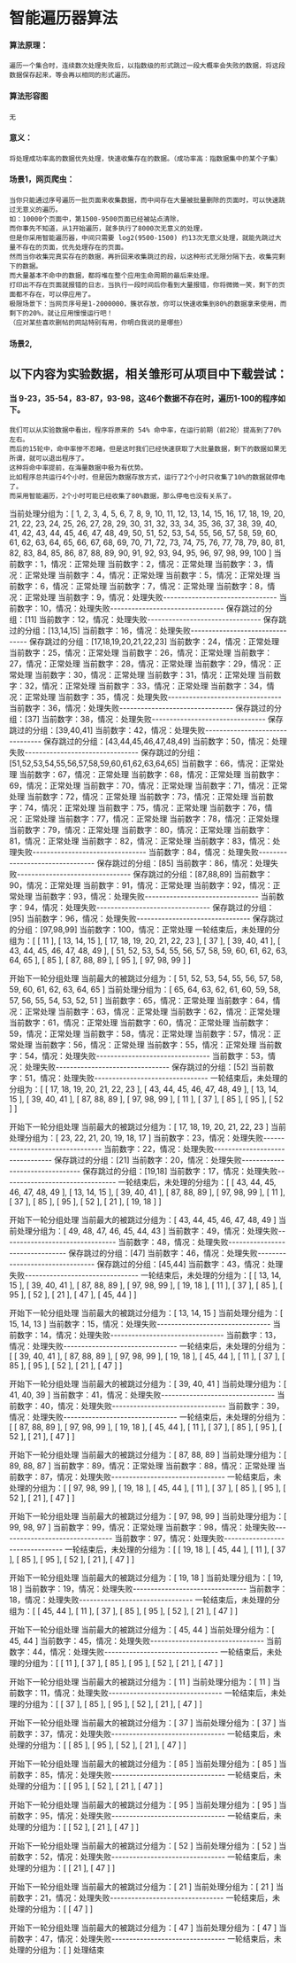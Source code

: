 # 智能遍历器算法
#### 算法原理：
	遍历一个集合时，连续数次处理失败后，以指数级的形式跳过一段大概率会失败的数据，将这段数据保存起来，等会再以相同的形式遍历。
#### 算法形容图
	无
#### 意义：
	将处理成功率高的数据优先处理，快速收集存在的数据。（成功率高：指数据集中的某个子集）
#### 场景1，网页爬虫：
	当你只能通过序号遍历一批页面来收集数据，而中间存在大量被批量删除的页面时，可以快速跳过无意义的遍历。
	如：10000个页面中，第1500-9500页面已经被站点清除，
	而你事先不知道，从1开始遍历，就多执行了8000次无意义的处理，
	但是你采用智能遍历器，中间只需要 log2(9500-1500) 约13次无意义处理，就能先跳过大量不存在的页面，优先处理存在的页面。
	然而当你收集完真实存在的数据，再折回来收集跳过的段，以这种形式无限分隔下去，收集完剩下的数据。
	而大量基本不命中的数据，都将堆在整个应用生命周期的最后来处理。
	打印出不存在页面就报错的日志，当执行一段时间后你看到大量报错，你将微微一笑，剩下的页面都不存在，可以停应用了。
  	极限场景下：当网页序号是1-2000000，簇状存放，你可以快速收集到80%的数据拿来使用，而剩下的20%，就让应用慢慢运行吧！
  	（应对某些喜欢删帖的网站特别有用，你明白我说的是哪些）
  
#### 场景2,


## 以下内容为实验数据，相关雏形可从项目中下载尝试：
#### 当 9-23，35-54，83-87，93-98，这46个数据不存在时，遍历1-100的程序如下。
	我们可以从实验数据中看出，程序将原来的 54% 命中率，在运行前期（前2轮）提高到了70%左右。
	而后的15轮中，命中率惨不忍睹，但是这时我们已经快速获取了大批量数据，剩下的数据如果无所谓，就可以退出程序了。
	这种将命中率提前，在海量数据中极为有优势。
	比如程序总共运行4个小时，但是因为数据存放方式，运行了2个小时只收集了10%的数据就停电了。
	而采用智能遍历，2个小时可能已经收集了80%数据，那么停电也没有关系了。

当前处理分组为：[ 1, 2, 3, 4, 5, 6, 7, 8, 9, 10, 11, 12, 13, 14, 15, 16, 17, 18, 19, 20, 21, 22, 23, 24, 25, 26, 27, 28, 29, 30, 31, 32, 33, 34, 35, 36, 37, 38, 39, 40, 41, 42, 43, 44, 45, 46, 47, 48, 49, 50, 51, 52, 53, 54, 55, 56, 57, 58, 59, 60, 61, 62, 63, 64, 65, 66, 67, 68, 69, 70, 71, 72, 73, 74, 75, 76, 77, 78, 79, 80, 81, 82, 83, 84, 85, 86, 87, 88, 89, 90, 91, 92, 93, 94, 95, 96, 97, 98, 99, 100 ]
当前数字：1，情况：正常处理
当前数字：2，情况：正常处理
当前数字：3，情况：正常处理
当前数字：4，情况：正常处理
当前数字：5，情况：正常处理
当前数字：6，情况：正常处理
当前数字：7，情况：正常处理
当前数字：8，情况：正常处理
当前数字：9，情况：处理失败--------------------------------
当前数字：10，情况：处理失败--------------------------------
保存跳过的分组：[11]
当前数字：12，情况：处理失败--------------------------------
保存跳过的分组：[13,14,15]
当前数字：16，情况：处理失败--------------------------------
保存跳过的分组：[17,18,19,20,21,22,23]
当前数字：24，情况：正常处理
当前数字：25，情况：正常处理
当前数字：26，情况：正常处理
当前数字：27，情况：正常处理
当前数字：28，情况：正常处理
当前数字：29，情况：正常处理
当前数字：30，情况：正常处理
当前数字：31，情况：正常处理
当前数字：32，情况：正常处理
当前数字：33，情况：正常处理
当前数字：34，情况：正常处理
当前数字：35，情况：处理失败--------------------------------
当前数字：36，情况：处理失败--------------------------------
保存跳过的分组：[37]
当前数字：38，情况：处理失败--------------------------------
保存跳过的分组：[39,40,41]
当前数字：42，情况：处理失败--------------------------------
保存跳过的分组：[43,44,45,46,47,48,49]
当前数字：50，情况：处理失败--------------------------------
保存跳过的分组：[51,52,53,54,55,56,57,58,59,60,61,62,63,64,65]
当前数字：66，情况：正常处理
当前数字：67，情况：正常处理
当前数字：68，情况：正常处理
当前数字：69，情况：正常处理
当前数字：70，情况：正常处理
当前数字：71，情况：正常处理
当前数字：72，情况：正常处理
当前数字：73，情况：正常处理
当前数字：74，情况：正常处理
当前数字：75，情况：正常处理
当前数字：76，情况：正常处理
当前数字：77，情况：正常处理
当前数字：78，情况：正常处理
当前数字：79，情况：正常处理
当前数字：80，情况：正常处理
当前数字：81，情况：正常处理
当前数字：82，情况：正常处理
当前数字：83，情况：处理失败--------------------------------
当前数字：84，情况：处理失败--------------------------------
保存跳过的分组：[85]
当前数字：86，情况：处理失败--------------------------------
保存跳过的分组：[87,88,89]
当前数字：90，情况：正常处理
当前数字：91，情况：正常处理
当前数字：92，情况：正常处理
当前数字：93，情况：处理失败--------------------------------
当前数字：94，情况：处理失败--------------------------------
保存跳过的分组：[95]
当前数字：96，情况：处理失败--------------------------------
保存跳过的分组：[97,98,99]
当前数字：100，情况：正常处理
一轮结束后，未处理的分组为：[ [ 11 ], [ 13, 14, 15 ], [ 17, 18, 19, 20, 21, 22, 23 ], [ 37 ], [ 39, 40, 41 ], [ 43, 44, 45, 46, 47, 48, 49 ], [ 51, 52, 53, 54, 55, 56, 57, 58, 59, 60, 61, 62, 63, 64, 65 ], [ 85 ], [ 87, 88, 89 ], [ 95 ], [ 97, 98, 99 ] ]


开始下一轮分组处理
当前最大的被跳过分组为：[ 51, 52, 53, 54, 55, 56, 57, 58, 59, 60, 61, 62, 63, 64, 65 ]
当前处理分组为：[ 65, 64, 63, 62, 61, 60, 59, 58, 57, 56, 55, 54, 53, 52, 51 ]
当前数字：65，情况：正常处理
当前数字：64，情况：正常处理
当前数字：63，情况：正常处理
当前数字：62，情况：正常处理
当前数字：61，情况：正常处理
当前数字：60，情况：正常处理
当前数字：59，情况：正常处理
当前数字：58，情况：正常处理
当前数字：57，情况：正常处理
当前数字：56，情况：正常处理
当前数字：55，情况：正常处理
当前数字：54，情况：处理失败--------------------------------
当前数字：53，情况：处理失败--------------------------------
保存跳过的分组：[52]
当前数字：51，情况：处理失败--------------------------------
一轮结束后，未处理的分组为：[ [ 17, 18, 19, 20, 21, 22, 23 ], [ 43, 44, 45, 46, 47, 48, 49 ], [ 13, 14, 15 ], [ 39, 40, 41 ], [ 87, 88, 89 ], [ 97, 98, 99 ], [ 11 ], [ 37 ], [ 85 ], [ 95 ], [ 52 ] ]


开始下一轮分组处理
当前最大的被跳过分组为：[ 17, 18, 19, 20, 21, 22, 23 ]
当前处理分组为：[ 23, 22, 21, 20, 19, 18, 17 ]
当前数字：23，情况：处理失败--------------------------------
当前数字：22，情况：处理失败--------------------------------
保存跳过的分组：[21]
当前数字：20，情况：处理失败--------------------------------
保存跳过的分组：[19,18]
当前数字：17，情况：处理失败--------------------------------
一轮结束后，未处理的分组为：[ [ 43, 44, 45, 46, 47, 48, 49 ], [ 13, 14, 15 ], [ 39, 40, 41 ], [ 87, 88, 89 ], [ 97, 98, 99 ], [ 11 ], [ 37 ], [ 85 ], [ 95 ], [ 52 ], [ 21 ], [ 19, 18 ] ]


开始下一轮分组处理
当前最大的被跳过分组为：[ 43, 44, 45, 46, 47, 48, 49 ]
当前处理分组为：[ 49, 48, 47, 46, 45, 44, 43 ]
当前数字：49，情况：处理失败--------------------------------
当前数字：48，情况：处理失败--------------------------------
保存跳过的分组：[47]
当前数字：46，情况：处理失败--------------------------------
保存跳过的分组：[45,44]
当前数字：43，情况：处理失败--------------------------------
一轮结束后，未处理的分组为：[ [ 13, 14, 15 ], [ 39, 40, 41 ], [ 87, 88, 89 ], [ 97, 98, 99 ], [ 19, 18 ], [ 11 ], [ 37 ], [ 85 ], [ 95 ], [ 52 ], [ 21 ], [ 47 ], [ 45, 44 ] ]


开始下一轮分组处理
当前最大的被跳过分组为：[ 13, 14, 15 ]
当前处理分组为：[ 15, 14, 13 ]
当前数字：15，情况：处理失败--------------------------------
当前数字：14，情况：处理失败--------------------------------
当前数字：13，情况：处理失败--------------------------------
一轮结束后，未处理的分组为：[ [ 39, 40, 41 ], [ 87, 88, 89 ], [ 97, 98, 99 ], [ 19, 18 ], [ 45, 44 ], [ 11 ], [ 37 ], [ 85 ], [ 95 ], [ 52 ], [ 21 ], [ 47 ] ]


开始下一轮分组处理
当前最大的被跳过分组为：[ 39, 40, 41 ]
当前处理分组为：[ 41, 40, 39 ]
当前数字：41，情况：处理失败--------------------------------
当前数字：40，情况：处理失败--------------------------------
当前数字：39，情况：处理失败--------------------------------
一轮结束后，未处理的分组为：[ [ 87, 88, 89 ], [ 97, 98, 99 ], [ 19, 18 ], [ 45, 44 ], [ 11 ], [ 37 ], [ 85 ], [ 95 ], [ 52 ], [ 21 ], [ 47 ] ]


开始下一轮分组处理
当前最大的被跳过分组为：[ 87, 88, 89 ]
当前处理分组为：[ 89, 88, 87 ]
当前数字：89，情况：正常处理
当前数字：88，情况：正常处理
当前数字：87，情况：处理失败--------------------------------
一轮结束后，未处理的分组为：[ [ 97, 98, 99 ], [ 19, 18 ], [ 45, 44 ], [ 11 ], [ 37 ], [ 85 ], [ 95 ], [ 52 ], [ 21 ], [ 47 ] ]


开始下一轮分组处理
当前最大的被跳过分组为：[ 97, 98, 99 ]
当前处理分组为：[ 99, 98, 97 ]
当前数字：99，情况：正常处理
当前数字：98，情况：处理失败--------------------------------
当前数字：97，情况：处理失败--------------------------------
一轮结束后，未处理的分组为：[ [ 19, 18 ], [ 45, 44 ], [ 11 ], [ 37 ], [ 85 ], [ 95 ], [ 52 ], [ 21 ], [ 47 ] ]


开始下一轮分组处理
当前最大的被跳过分组为：[ 19, 18 ]
当前处理分组为：[ 19, 18 ]
当前数字：19，情况：处理失败--------------------------------
当前数字：18，情况：处理失败--------------------------------
一轮结束后，未处理的分组为：[ [ 45, 44 ], [ 11 ], [ 37 ], [ 85 ], [ 95 ], [ 52 ], [ 21 ], [ 47 ] ]


开始下一轮分组处理
当前最大的被跳过分组为：[ 45, 44 ]
当前处理分组为：[ 45, 44 ]
当前数字：45，情况：处理失败--------------------------------
当前数字：44，情况：处理失败--------------------------------
一轮结束后，未处理的分组为：[ [ 11 ], [ 37 ], [ 85 ], [ 95 ], [ 52 ], [ 21 ], [ 47 ] ]


开始下一轮分组处理
当前最大的被跳过分组为：[ 11 ]
当前处理分组为：[ 11 ]
当前数字：11，情况：处理失败--------------------------------
一轮结束后，未处理的分组为：[ [ 37 ], [ 85 ], [ 95 ], [ 52 ], [ 21 ], [ 47 ] ]


开始下一轮分组处理
当前最大的被跳过分组为：[ 37 ]
当前处理分组为：[ 37 ]
当前数字：37，情况：处理失败--------------------------------
一轮结束后，未处理的分组为：[ [ 85 ], [ 95 ], [ 52 ], [ 21 ], [ 47 ] ]


开始下一轮分组处理
当前最大的被跳过分组为：[ 85 ]
当前处理分组为：[ 85 ]
当前数字：85，情况：处理失败--------------------------------
一轮结束后，未处理的分组为：[ [ 95 ], [ 52 ], [ 21 ], [ 47 ] ]


开始下一轮分组处理
当前最大的被跳过分组为：[ 95 ]
当前处理分组为：[ 95 ]
当前数字：95，情况：处理失败--------------------------------
一轮结束后，未处理的分组为：[ [ 52 ], [ 21 ], [ 47 ] ]


开始下一轮分组处理
当前最大的被跳过分组为：[ 52 ]
当前处理分组为：[ 52 ]
当前数字：52，情况：处理失败--------------------------------
一轮结束后，未处理的分组为：[ [ 21 ], [ 47 ] ]


开始下一轮分组处理
当前最大的被跳过分组为：[ 21 ]
当前处理分组为：[ 21 ]
当前数字：21，情况：处理失败--------------------------------
一轮结束后，未处理的分组为：[ [ 47 ] ]


开始下一轮分组处理
当前最大的被跳过分组为：[ 47 ]
当前处理分组为：[ 47 ]
当前数字：47，情况：处理失败--------------------------------
一轮结束后，未处理的分组为：[ ]
处理结束
